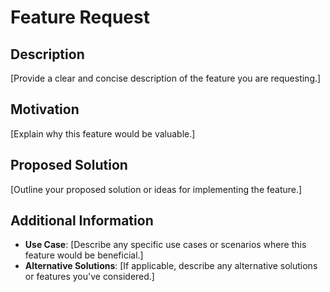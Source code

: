 # Feature Request

## Description

[Provide a clear and concise description of the feature you are requesting.]

## Motivation

[Explain why this feature would be valuable.]

## Proposed Solution

[Outline your proposed solution or ideas for implementing the feature.]

## Additional Information

- **Use Case**: [Describe any specific use cases or scenarios where this feature would be beneficial.]
- **Alternative Solutions**: [If applicable, describe any alternative solutions or features you've considered.]
